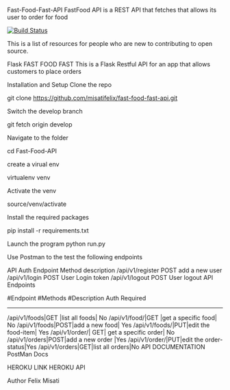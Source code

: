 Fast-Food-Fast-API
FastFood API is a REST API that fetches that allows its user to order for food

[![Build Status](https://travis-ci.org/misatifelix/fast-food-fast-api.svg?branch=master)](https://travis-ci.org/misatifelix/fast-food-fast-api)


This is a list of resources for people who are new to contributing to open source.

Flask FAST FOOD FAST
This is a Flask Restful API for an app that allows customers to place orders

Installation and Setup
Clone the repo

git clone https://github.com/misatifelix/fast-food-fast-api.git

Switch the develop branch

git fetch origin develop

Navigate to the folder

cd Fast-Food-API

create a virual env

virtualenv venv

Activate the venv

source/venv/activate

Install the required packages

pip install -r requirements.txt

Launch the program
python run.py

Use Postman to the test the following endpoints

API Auth
Endpoint	Method	description
/api/v1/register	POST	add a new user
/api/v1/login	POST	User Login token
/api/v1/logout	POST	User logout
API Endpoints

#Endpoint  #Methods  #Description  Auth Required
---------  --------  ------------  -------------
/api/v1/foods|GET	|list all foods|	No
/api/v1/food/|GET	|get a specific food|	No
/api/v1/foods|POST|add a new food|	Yes
/api/v1/foods/|PUT|edit the food-item|	Yes
/api/v1/order/|	GET|	get a specific order|	No
/api/v1/orders|POST|add a new order	|Yes
/api/v1/order/|PUT|edit the order-status|Yes
/api/v1/orders|GET|list all orders|No
API DOCUMENTATION
PostMan Docs

HEROKU LINK
HEROKU API

Author
Felix Misati
